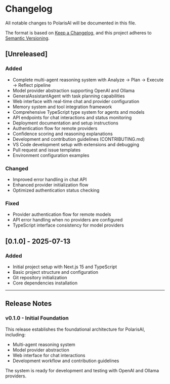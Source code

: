 # Changelog

All notable changes to PolarisAI will be documented in this file.

The format is based on [Keep a Changelog](https://keepachangelog.com/en/1.0.0/),
and this project adheres to [Semantic Versioning](https://semver.org/spec/v2.0.0.html).

## [Unreleased]

### Added
- Complete multi-agent reasoning system with Analyze → Plan → Execute → Reflect pipeline
- Model provider abstraction supporting OpenAI and Ollama
- GeneralAssistantAgent with task planning capabilities
- Web interface with real-time chat and provider configuration
- Memory system and tool integration framework
- Comprehensive TypeScript type system for agents and models
- API endpoints for chat interactions and status monitoring
- Deployment documentation and setup instructions
- Authentication flow for remote providers
- Confidence scoring and reasoning explanations
- Development and contribution guidelines (CONTRIBUTING.md)
- VS Code development setup with extensions and debugging
- Pull request and issue templates
- Environment configuration examples

### Changed
- Improved error handling in chat API
- Enhanced provider initialization flow
- Optimized authentication status checking

### Fixed
- Provider authentication flow for remote models
- API error handling when no providers are configured
- TypeScript interface consistency for model providers

## [0.1.0] - 2025-07-13

### Added
- Initial project setup with Next.js 15 and TypeScript
- Basic project structure and configuration
- Git repository initialization
- Core dependencies installation

---

## Release Notes

### v0.1.0 - Initial Foundation
This release establishes the foundational architecture for PolarisAI, including:
- Multi-agent reasoning system
- Model provider abstraction
- Web interface for chat interactions
- Development workflow and contribution guidelines

The system is ready for development and testing with OpenAI and Ollama providers.
